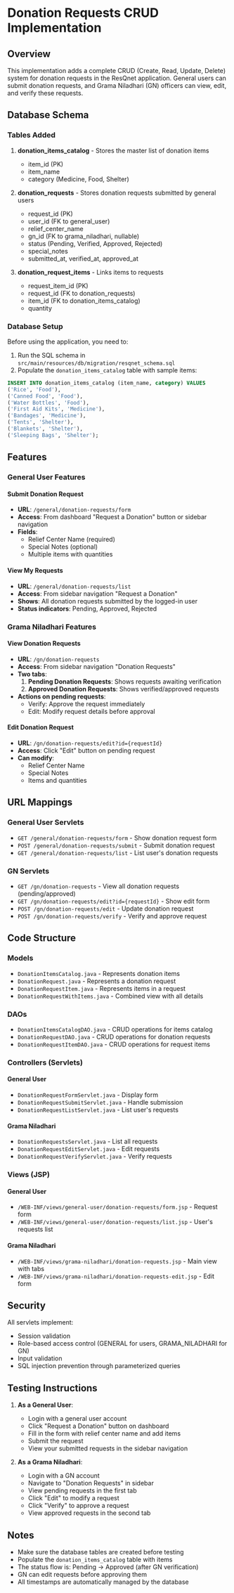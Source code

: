 # Donation Requests CRUD Implementation

## Overview
This implementation adds a complete CRUD (Create, Read, Update, Delete) system for donation requests in the ResQnet application. General users can submit donation requests, and Grama Niladhari (GN) officers can view, edit, and verify these requests.

## Database Schema

### Tables Added
1. **donation_items_catalog** - Stores the master list of donation items
   - item_id (PK)
   - item_name
   - category (Medicine, Food, Shelter)

2. **donation_requests** - Stores donation requests submitted by general users
   - request_id (PK)
   - user_id (FK to general_user)
   - relief_center_name
   - gn_id (FK to grama_niladhari, nullable)
   - status (Pending, Verified, Approved, Rejected)
   - special_notes
   - submitted_at, verified_at, approved_at

3. **donation_request_items** - Links items to requests
   - request_item_id (PK)
   - request_id (FK to donation_requests)
   - item_id (FK to donation_items_catalog)
   - quantity

### Database Setup
Before using the application, you need to:
1. Run the SQL schema in `src/main/resources/db/migration/resqnet_schema.sql`
2. Populate the `donation_items_catalog` table with sample items:

```sql
INSERT INTO donation_items_catalog (item_name, category) VALUES
('Rice', 'Food'),
('Canned Food', 'Food'),
('Water Bottles', 'Food'),
('First Aid Kits', 'Medicine'),
('Bandages', 'Medicine'),
('Tents', 'Shelter'),
('Blankets', 'Shelter'),
('Sleeping Bags', 'Shelter');
```

## Features

### General User Features

#### Submit Donation Request
- **URL**: `/general/donation-requests/form`
- **Access**: From dashboard "Request a Donation" button or sidebar navigation
- **Fields**:
  - Relief Center Name (required)
  - Special Notes (optional)
  - Multiple items with quantities

#### View My Requests
- **URL**: `/general/donation-requests/list`
- **Access**: From sidebar navigation "Request a Donation"
- **Shows**: All donation requests submitted by the logged-in user
- **Status indicators**: Pending, Approved, Rejected

### Grama Niladhari Features

#### View Donation Requests
- **URL**: `/gn/donation-requests`
- **Access**: From sidebar navigation "Donation Requests"
- **Two tabs**:
  1. **Pending Donation Requests**: Shows requests awaiting verification
  2. **Approved Donation Requests**: Shows verified/approved requests
- **Actions on pending requests**:
  - Verify: Approve the request immediately
  - Edit: Modify request details before approval

#### Edit Donation Request
- **URL**: `/gn/donation-requests/edit?id={requestId}`
- **Access**: Click "Edit" button on pending request
- **Can modify**:
  - Relief Center Name
  - Special Notes
  - Items and quantities

## URL Mappings

### General User Servlets
- `GET /general/donation-requests/form` - Show donation request form
- `POST /general/donation-requests/submit` - Submit donation request
- `GET /general/donation-requests/list` - List user's donation requests

### GN Servlets
- `GET /gn/donation-requests` - View all donation requests (pending/approved)
- `GET /gn/donation-requests/edit?id={requestId}` - Show edit form
- `POST /gn/donation-requests/edit` - Update donation request
- `POST /gn/donation-requests/verify` - Verify and approve request

## Code Structure

### Models
- `DonationItemsCatalog.java` - Represents donation items
- `DonationRequest.java` - Represents a donation request
- `DonationRequestItem.java` - Represents items in a request
- `DonationRequestWithItems.java` - Combined view with all details

### DAOs
- `DonationItemsCatalogDAO.java` - CRUD operations for items catalog
- `DonationRequestDAO.java` - CRUD operations for donation requests
- `DonationRequestItemDAO.java` - CRUD operations for request items

### Controllers (Servlets)
#### General User
- `DonationRequestFormServlet.java` - Display form
- `DonationRequestSubmitServlet.java` - Handle submission
- `DonationRequestListServlet.java` - List user's requests

#### Grama Niladhari
- `DonationRequestsServlet.java` - List all requests
- `DonationRequestEditServlet.java` - Edit requests
- `DonationRequestVerifyServlet.java` - Verify requests

### Views (JSP)
#### General User
- `/WEB-INF/views/general-user/donation-requests/form.jsp` - Request form
- `/WEB-INF/views/general-user/donation-requests/list.jsp` - User's requests list

#### Grama Niladhari
- `/WEB-INF/views/grama-niladhari/donation-requests.jsp` - Main view with tabs
- `/WEB-INF/views/grama-niladhari/donation-requests-edit.jsp` - Edit form

## Security

All servlets implement:
- Session validation
- Role-based access control (GENERAL for users, GRAMA_NILADHARI for GN)
- Input validation
- SQL injection prevention through parameterized queries

## Testing Instructions

1. **As a General User**:
   - Login with a general user account
   - Click "Request a Donation" button on dashboard
   - Fill in the form with relief center name and add items
   - Submit the request
   - View your submitted requests in the sidebar navigation

2. **As a Grama Niladhari**:
   - Login with a GN account
   - Navigate to "Donation Requests" in sidebar
   - View pending requests in the first tab
   - Click "Edit" to modify a request
   - Click "Verify" to approve a request
   - View approved requests in the second tab

## Notes

- Make sure the database tables are created before testing
- Populate the `donation_items_catalog` table with items
- The status flow is: Pending → Approved (after GN verification)
- GN can edit requests before approving them
- All timestamps are automatically managed by the database
